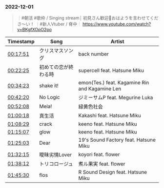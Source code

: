 ### 2022-12-01
> ┊#朝活 #歌枠 / Singing stream┊ 初見さん歓迎🤍おはようを言わせてくださ～い！ ┊#新人Vtuber / 脊中┊
> https://www.youtube.com/watch?v=BKgfXOpO2po

| Timestamp | Song | Artist |
| --- | --- | --- |
| [00:17:51](https://www.youtube.com/watch?v=BKgfXOpO2po&t=1071s) | クリスマスソング |  back number |
| [00:22:25](https://www.youtube.com/watch?v=BKgfXOpO2po&t=1345s) | 初めての恋が終わる時 |  supercell feat. Hatsune Miku |
| [00:34:23](https://www.youtube.com/watch?v=BKgfXOpO2po&t=2063s) | shake it! |  emon(Tes.) feat. Kagamine Rin and Kagamine Len |
| [00:42:20](https://www.youtube.com/watch?v=BKgfXOpO2po&t=2540s) | No Logic |  ジミーサムP feat. Megurine Luka |
| [00:52:08](https://www.youtube.com/watch?v=BKgfXOpO2po&t=3128s) | Mela! |  緑黄色社会 |
| [01:00:18](https://www.youtube.com/watch?v=BKgfXOpO2po&t=3618s) | 真生活 |  Kakashi feat. Hatsune Miku |
| [01:08:29](https://www.youtube.com/watch?v=BKgfXOpO2po&t=4109s) | crack |  keeno feat. Hatsune Miku |
| [01:15:07](https://www.youtube.com/watch?v=BKgfXOpO2po&t=4507s) | glow |  keeno feat. Hatsune Miku |
| [01:25:03](https://www.youtube.com/watch?v=BKgfXOpO2po&t=5103s) | Dear |  19's Sound Factory feat. Hatsune Miku |
| [01:32:15](https://www.youtube.com/watch?v=BKgfXOpO2po&t=5535s) | 曖昧劣情Lover |  koyori feat. flower |
| [01:38:12](https://www.youtube.com/watch?v=BKgfXOpO2po&t=5892s) | トリコロージュ |  煮ル果実 feat. flower |
| [01:45:30](https://www.youtube.com/watch?v=BKgfXOpO2po&t=6330s) | flos |  R Sound Design feat. Hatsune Miku |
